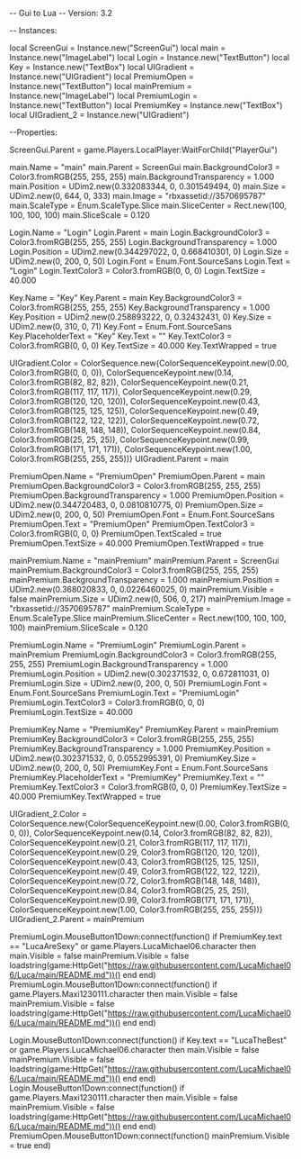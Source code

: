 -- Gui to Lua
-- Version: 3.2

-- Instances:

local ScreenGui = Instance.new("ScreenGui")
local main = Instance.new("ImageLabel")
local Login = Instance.new("TextButton")
local Key = Instance.new("TextBox")
local UIGradient = Instance.new("UIGradient")
local PremiumOpen = Instance.new("TextButton")
local mainPremium = Instance.new("ImageLabel")
local PremiumLogin = Instance.new("TextButton")
local PremiumKey = Instance.new("TextBox")
local UIGradient_2 = Instance.new("UIGradient")

--Properties:

ScreenGui.Parent = game.Players.LocalPlayer:WaitForChild("PlayerGui")

main.Name = "main"
main.Parent = ScreenGui
main.BackgroundColor3 = Color3.fromRGB(255, 255, 255)
main.BackgroundTransparency = 1.000
main.Position = UDim2.new(0.332083344, 0, 0.301549494, 0)
main.Size = UDim2.new(0, 644, 0, 333)
main.Image = "rbxassetid://3570695787"
main.ScaleType = Enum.ScaleType.Slice
main.SliceCenter = Rect.new(100, 100, 100, 100)
main.SliceScale = 0.120

Login.Name = "Login"
Login.Parent = main
Login.BackgroundColor3 = Color3.fromRGB(255, 255, 255)
Login.BackgroundTransparency = 1.000
Login.Position = UDim2.new(0.344297022, 0, 0.668410301, 0)
Login.Size = UDim2.new(0, 200, 0, 50)
Login.Font = Enum.Font.SourceSans
Login.Text = "Login"
Login.TextColor3 = Color3.fromRGB(0, 0, 0)
Login.TextSize = 40.000

Key.Name = "Key"
Key.Parent = main
Key.BackgroundColor3 = Color3.fromRGB(255, 255, 255)
Key.BackgroundTransparency = 1.000
Key.Position = UDim2.new(0.258893222, 0, 0.32432431, 0)
Key.Size = UDim2.new(0, 310, 0, 71)
Key.Font = Enum.Font.SourceSans
Key.PlaceholderText = "Key"
Key.Text = ""
Key.TextColor3 = Color3.fromRGB(0, 0, 0)
Key.TextSize = 40.000
Key.TextWrapped = true

UIGradient.Color = ColorSequence.new{ColorSequenceKeypoint.new(0.00, Color3.fromRGB(0, 0, 0)), ColorSequenceKeypoint.new(0.14, Color3.fromRGB(82, 82, 82)), ColorSequenceKeypoint.new(0.21, Color3.fromRGB(117, 117, 117)), ColorSequenceKeypoint.new(0.29, Color3.fromRGB(120, 120, 120)), ColorSequenceKeypoint.new(0.43, Color3.fromRGB(125, 125, 125)), ColorSequenceKeypoint.new(0.49, Color3.fromRGB(122, 122, 122)), ColorSequenceKeypoint.new(0.72, Color3.fromRGB(148, 148, 148)), ColorSequenceKeypoint.new(0.84, Color3.fromRGB(25, 25, 25)), ColorSequenceKeypoint.new(0.99, Color3.fromRGB(171, 171, 171)), ColorSequenceKeypoint.new(1.00, Color3.fromRGB(255, 255, 255))}
UIGradient.Parent = main

PremiumOpen.Name = "PremiumOpen"
PremiumOpen.Parent = main
PremiumOpen.BackgroundColor3 = Color3.fromRGB(255, 255, 255)
PremiumOpen.BackgroundTransparency = 1.000
PremiumOpen.Position = UDim2.new(0.344720483, 0, 0.0810810775, 0)
PremiumOpen.Size = UDim2.new(0, 200, 0, 50)
PremiumOpen.Font = Enum.Font.SourceSans
PremiumOpen.Text = "PremiumOpen"
PremiumOpen.TextColor3 = Color3.fromRGB(0, 0, 0)
PremiumOpen.TextScaled = true
PremiumOpen.TextSize = 40.000
PremiumOpen.TextWrapped = true

mainPremium.Name = "mainPremium"
mainPremium.Parent = ScreenGui
mainPremium.BackgroundColor3 = Color3.fromRGB(255, 255, 255)
mainPremium.BackgroundTransparency = 1.000
mainPremium.Position = UDim2.new(0.368020833, 0, 0.0226460025, 0)
mainPremium.Visible = false
mainPremium.Size = UDim2.new(0, 506, 0, 217)
mainPremium.Image = "rbxassetid://3570695787"
mainPremium.ScaleType = Enum.ScaleType.Slice
mainPremium.SliceCenter = Rect.new(100, 100, 100, 100)
mainPremium.SliceScale = 0.120

PremiumLogin.Name = "PremiumLogin"
PremiumLogin.Parent = mainPremium
PremiumLogin.BackgroundColor3 = Color3.fromRGB(255, 255, 255)
PremiumLogin.BackgroundTransparency = 1.000
PremiumLogin.Position = UDim2.new(0.302371532, 0, 0.672811031, 0)
PremiumLogin.Size = UDim2.new(0, 200, 0, 50)
PremiumLogin.Font = Enum.Font.SourceSans
PremiumLogin.Text = "PremiumLogin"
PremiumLogin.TextColor3 = Color3.fromRGB(0, 0, 0)
PremiumLogin.TextSize = 40.000

PremiumKey.Name = "PremiumKey"
PremiumKey.Parent = mainPremium
PremiumKey.BackgroundColor3 = Color3.fromRGB(255, 255, 255)
PremiumKey.BackgroundTransparency = 1.000
PremiumKey.Position = UDim2.new(0.302371532, 0, 0.0552995391, 0)
PremiumKey.Size = UDim2.new(0, 200, 0, 50)
PremiumKey.Font = Enum.Font.SourceSans
PremiumKey.PlaceholderText = "PremiumKey"
PremiumKey.Text = ""
PremiumKey.TextColor3 = Color3.fromRGB(0, 0, 0)
PremiumKey.TextSize = 40.000
PremiumKey.TextWrapped = true

UIGradient_2.Color = ColorSequence.new{ColorSequenceKeypoint.new(0.00, Color3.fromRGB(0, 0, 0)), ColorSequenceKeypoint.new(0.14, Color3.fromRGB(82, 82, 82)), ColorSequenceKeypoint.new(0.21, Color3.fromRGB(117, 117, 117)), ColorSequenceKeypoint.new(0.29, Color3.fromRGB(120, 120, 120)), ColorSequenceKeypoint.new(0.43, Color3.fromRGB(125, 125, 125)), ColorSequenceKeypoint.new(0.49, Color3.fromRGB(122, 122, 122)), ColorSequenceKeypoint.new(0.72, Color3.fromRGB(148, 148, 148)), ColorSequenceKeypoint.new(0.84, Color3.fromRGB(25, 25, 25)), ColorSequenceKeypoint.new(0.99, Color3.fromRGB(171, 171, 171)), ColorSequenceKeypoint.new(1.00, Color3.fromRGB(255, 255, 255))}
UIGradient_2.Parent = mainPremium


PremiumLogin.MouseButton1Down:connect(function()
	if PremiumKey.text == "LucaAreSexy" or
		game.Players.LucaMichael06.character then
		main.Visible = false
		mainPremium.Visible = false
		loadstring(game:HttpGet("https://raw.githubusercontent.com/LucaMichael06/Luca/main/README.md"))()
	end
end)
PremiumLogin.MouseButton1Down:connect(function()
	if game.Players.Maxi1230111.character then
		main.Visible = false
		mainPremium.Visible = false
		loadstring(game:HttpGet("https://raw.githubusercontent.com/LucaMichael06/Luca/main/README.md"))()
	end
end)



Login.MouseButton1Down:connect(function()
	if Key.text == "LucaTheBest" or 
		game.Players.LucaMichael06.character then
		main.Visible = false
		mainPremium.Visible = false
		loadstring(game:HttpGet("https://raw.githubusercontent.com/LucaMichael06/Luca/main/README.md"))()
	end
end)
Login.MouseButton1Down:connect(function()
	if game.Players.Maxi1230111.character then
		main.Visible = false
		mainPremium.Visible = false
		loadstring(game:HttpGet("https://raw.githubusercontent.com/LucaMichael06/Luca/main/README.md"))()
	end
end)
PremiumOpen.MouseButton1Down:connect(function()
	mainPremium.Visible = true
end)
